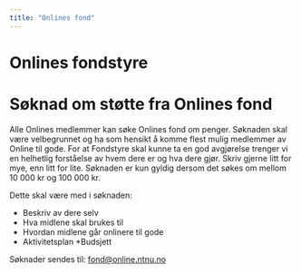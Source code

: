```yaml
---
title: "Onlines fond"
---
```


Onlines fondstyre
==================


Søknad om støtte fra Onlines fond
==================================
Alle Onlines medlemmer kan søke Onlines fond om penger. Søknaden skal være velbegrunnet og ha som hensikt å komme flest mulig medlemmer av Online til gode. For at Fondstyre skal kunne ta en god avgjørelse trenger vi en helhetlig forståelse av hvem dere er og hva dere gjør. Skriv gjerne litt for mye, enn litt for lite. 
Søknaden er kun gyldig dersom det søkes om mellom 10 000 kr og 100 000 kr.

Dette skal være med i søknaden:
* Beskriv av dere selv
* Hva midlene skal brukes til
* Hvordan midlene går onlinere til gode
* Aktivitetsplan
*Budsjett

Søknader sendes til: fond@online.ntnu.no